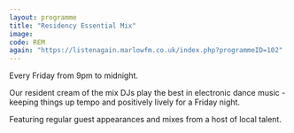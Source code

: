 ```yaml
---
layout: programme
title: "Residency Essential Mix"
image: 
code: REM
again: "https://listenagain.marlowfm.co.uk/index.php?programmeID=102"
---
```

Every Friday from 9pm to midnight. 

Our resident cream of the mix DJs play the best in electronic dance music - keeping things up tempo and positively lively for a Friday night. 

Featuring regular guest appearances and mixes from a host of local talent. 